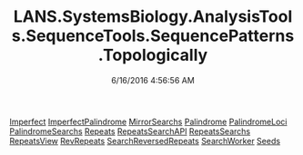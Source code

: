 ﻿---
title: LANS.SystemsBiology.AnalysisTools.SequenceTools.SequencePatterns.Topologically
date: 6/16/2016 4:56:56 AM
---

[Imperfect](T-LANS.SystemsBiology.AnalysisTools.SequenceTools.SequencePatterns.Topologically.Imperfect.html)
[ImperfectPalindrome](T-LANS.SystemsBiology.AnalysisTools.SequenceTools.SequencePatterns.Topologically.ImperfectPalindrome.html)
[MirrorSearchs](T-LANS.SystemsBiology.AnalysisTools.SequenceTools.SequencePatterns.Topologically.MirrorSearchs.html)
[Palindrome](T-LANS.SystemsBiology.AnalysisTools.SequenceTools.SequencePatterns.Topologically.Palindrome.html)
[PalindromeLoci](T-LANS.SystemsBiology.AnalysisTools.SequenceTools.SequencePatterns.Topologically.PalindromeLoci.html)
[PalindromeSearchs](T-LANS.SystemsBiology.AnalysisTools.SequenceTools.SequencePatterns.Topologically.PalindromeSearchs.html)
[Repeats](T-LANS.SystemsBiology.AnalysisTools.SequenceTools.SequencePatterns.Topologically.Repeats.html)
[RepeatsSearchAPI](T-LANS.SystemsBiology.AnalysisTools.SequenceTools.SequencePatterns.Topologically.RepeatsSearchAPI.html)
[RepeatsSearchs](T-LANS.SystemsBiology.AnalysisTools.SequenceTools.SequencePatterns.Topologically.RepeatsSearchs.html)
[RepeatsView](T-LANS.SystemsBiology.AnalysisTools.SequenceTools.SequencePatterns.Topologically.RepeatsView.html)
[RevRepeats](T-LANS.SystemsBiology.AnalysisTools.SequenceTools.SequencePatterns.Topologically.RevRepeats.html)
[SearchReversedRepeats](T-LANS.SystemsBiology.AnalysisTools.SequenceTools.SequencePatterns.Topologically.SearchReversedRepeats.html)
[SearchWorker](T-LANS.SystemsBiology.AnalysisTools.SequenceTools.SequencePatterns.Topologically.SearchWorker.html)
[Seeds](T-LANS.SystemsBiology.AnalysisTools.SequenceTools.SequencePatterns.Topologically.Seeds.html)
